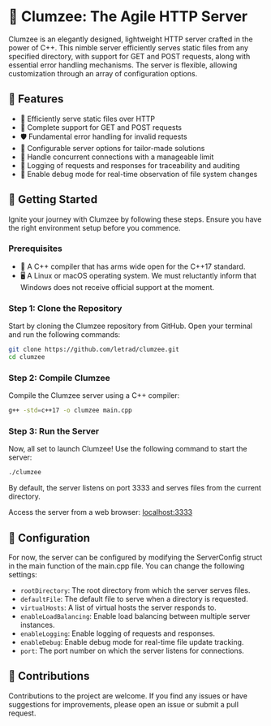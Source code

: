 # 🚀 Clumzee: The Agile HTTP Server

Clumzee is an elegantly designed, lightweight HTTP server crafted in the power of C++. This nimble server efficiently serves static files from any specified directory, with support for GET and POST requests, along with essential error handling mechanisms. The server is flexible, allowing customization through an array of configuration options.


## 🎁 Features

- 📂 Efficiently serve static files over HTTP
- 🔄 Complete support for GET and POST requests
- 🛡️ Fundamental error handling for invalid requests
- 🔧 Configurable server options for tailor-made solutions
- 🚦 Handle concurrent connections with a manageable limit
- 📝 Logging of requests and responses for traceability and auditing
- 🐞 Enable debug mode for real-time observation of file system changes

## 🚀 Getting Started

Ignite your journey with Clumzee by following these steps. Ensure you have the right environment setup before you commence.

### Prerequisites

- 🔧 A C++ compiler that has arms wide open for the C++17 standard.
- 🖥️ A Linux or macOS operating system. We must reluctantly inform that Windows does not receive official support at the moment.

### Step 1: Clone the Repository

Start by cloning the Clumzee repository from GitHub. Open your terminal and run the following commands:
```bash
git clone https://github.com/letrad/clumzee.git
cd clumzee
```
### Step 2: Compile Clumzee
Compile the Clumzee server using a C++ compiler:
```bash
g++ -std=c++17 -o clumzee main.cpp
```

### Step 3: Run the Server
Now, all set to launch Clumzee! Use the following command to start the server:
```bash
./clumzee
```
By default, the server listens on port 3333 and serves files from the current directory.

Access the server from a web browser:
[localhost:3333](http://localhost:3333)

## 🔧 Configuration
For now, the server can be configured by modifying the ServerConfig struct in the main function of the main.cpp file. You can change the following settings:
- `rootDirectory`: The root directory from which the server serves files.
- `defaultFile`: The default file to serve when a directory is requested.
- `virtualHosts`: A list of virtual hosts the server responds to.
- `enableLoadBalancing`: Enable load balancing between multiple server instances.
- `enableLogging`: Enable logging of requests and responses.
- `enableDebug`: Enable debug mode for real-time file update tracking.
- `port`: The port number on which the server listens for connections.

## 📝 Contributions
Contributions to the project are welcome. If you find any issues or have suggestions for improvements, please open an issue or submit a pull request.